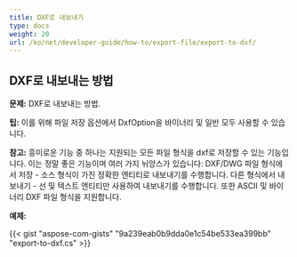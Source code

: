 ```yaml
---
title: DXF로 내보내기
type: docs
weight: 20
url: /ko/net/developer-guide/how-to/export-file/export-to-dxf/
---
```


## **DXF로 내보내는 방법**

**문제:** DXF로 내보내는 방법.

**팁:** 이를 위해 파일 저장 옵션에서 DxfOption을 바이너리 및 일반 모두 사용할 수 있습니다.

**참고:** 흥미로운 기능 중 하나는 지원되는 모든 파일 형식을 dxf로 저장할 수 있는 기능입니다.
이는 정말 좋은 기능이며 여러 가지 뉘앙스가 있습니다:
DXF/DWG 파일 형식에서 저장 - 소스 형식이 가진 정확한 엔티티로 내보내기를 수행합니다.
다른 형식에서 내보내기 - 선 및 텍스트 엔티티만 사용하여 내보내기를 수행합니다.
또한 ASCII 및 바이너리 DXF 파일 형식을 지원합니다.

**예제:**

{{< gist "aspose-com-gists" "9a239eab0b9dda0e1c54be533ea399bb" "export-to-dxf.cs" >}}
